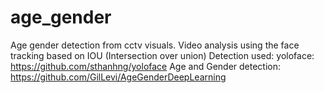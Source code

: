 # age_gender
Age gender detection from cctv visuals. Video analysis using the face tracking based on IOU (Intersection over union)
Detection used: yoloface: https://github.com/sthanhng/yoloface
Age and Gender detection: https://github.com/GilLevi/AgeGenderDeepLearning
